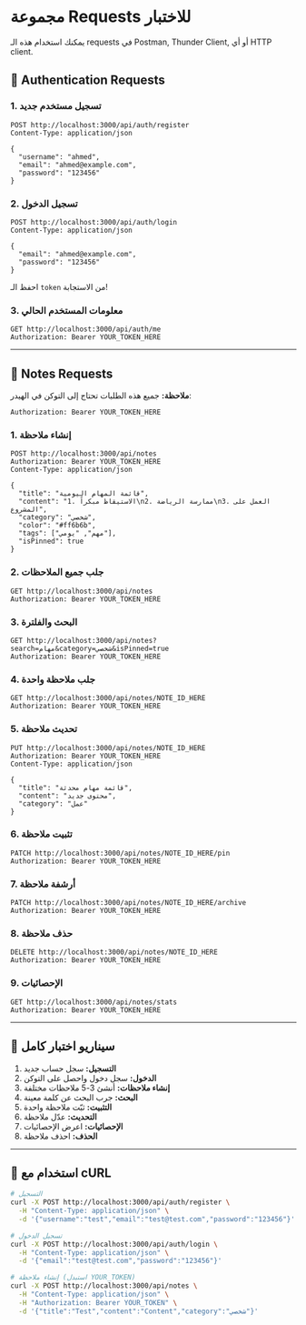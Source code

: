 # مجموعة Requests للاختبار

يمكنك استخدام هذه الـ requests في Postman, Thunder Client, أو أي HTTP client.

## 🔐 Authentication Requests

### 1. تسجيل مستخدم جديد
```
POST http://localhost:3000/api/auth/register
Content-Type: application/json

{
  "username": "ahmed",
  "email": "ahmed@example.com",
  "password": "123456"
}
```

### 2. تسجيل الدخول
```
POST http://localhost:3000/api/auth/login
Content-Type: application/json

{
  "email": "ahmed@example.com",
  "password": "123456"
}
```

احفظ الـ `token` من الاستجابة!

### 3. معلومات المستخدم الحالي
```
GET http://localhost:3000/api/auth/me
Authorization: Bearer YOUR_TOKEN_HERE
```

---

## 📝 Notes Requests

**ملاحظة:** جميع هذه الطلبات تحتاج إلى التوكن في الهيدر:
```
Authorization: Bearer YOUR_TOKEN_HERE
```

### 1. إنشاء ملاحظة
```
POST http://localhost:3000/api/notes
Authorization: Bearer YOUR_TOKEN_HERE
Content-Type: application/json

{
  "title": "قائمة المهام اليومية",
  "content": "1. الاستيقاظ مبكراً\n2. ممارسة الرياضة\n3. العمل على المشروع",
  "category": "شخصي",
  "color": "#ff6b6b",
  "tags": ["مهم", "يومي"],
  "isPinned": true
}
```

### 2. جلب جميع الملاحظات
```
GET http://localhost:3000/api/notes
Authorization: Bearer YOUR_TOKEN_HERE
```

### 3. البحث والفلترة
```
GET http://localhost:3000/api/notes?search=مهام&category=شخصي&isPinned=true
Authorization: Bearer YOUR_TOKEN_HERE
```

### 4. جلب ملاحظة واحدة
```
GET http://localhost:3000/api/notes/NOTE_ID_HERE
Authorization: Bearer YOUR_TOKEN_HERE
```

### 5. تحديث ملاحظة
```
PUT http://localhost:3000/api/notes/NOTE_ID_HERE
Authorization: Bearer YOUR_TOKEN_HERE
Content-Type: application/json

{
  "title": "قائمة مهام محدثة",
  "content": "محتوى جديد",
  "category": "عمل"
}
```

### 6. تثبيت ملاحظة
```
PATCH http://localhost:3000/api/notes/NOTE_ID_HERE/pin
Authorization: Bearer YOUR_TOKEN_HERE
```

### 7. أرشفة ملاحظة
```
PATCH http://localhost:3000/api/notes/NOTE_ID_HERE/archive
Authorization: Bearer YOUR_TOKEN_HERE
```

### 8. حذف ملاحظة
```
DELETE http://localhost:3000/api/notes/NOTE_ID_HERE
Authorization: Bearer YOUR_TOKEN_HERE
```

### 9. الإحصائيات
```
GET http://localhost:3000/api/notes/stats
Authorization: Bearer YOUR_TOKEN_HERE
```

---

## 🧪 سيناريو اختبار كامل

1. **التسجيل:** سجل حساب جديد
2. **الدخول:** سجل دخول واحصل على التوكن
3. **إنشاء ملاحظات:** أنشئ 3-5 ملاحظات مختلفة
4. **البحث:** جرب البحث عن كلمة معينة
5. **التثبيت:** ثبّت ملاحظة واحدة
6. **التحديث:** عدّل ملاحظة
7. **الإحصائيات:** اعرض الإحصائيات
8. **الحذف:** احذف ملاحظة

---

## 📱 استخدام مع cURL

```bash
# التسجيل
curl -X POST http://localhost:3000/api/auth/register \
  -H "Content-Type: application/json" \
  -d '{"username":"test","email":"test@test.com","password":"123456"}'

# تسجيل الدخول
curl -X POST http://localhost:3000/api/auth/login \
  -H "Content-Type: application/json" \
  -d '{"email":"test@test.com","password":"123456"}'

# إنشاء ملاحظة (استبدل YOUR_TOKEN)
curl -X POST http://localhost:3000/api/notes \
  -H "Content-Type: application/json" \
  -H "Authorization: Bearer YOUR_TOKEN" \
  -d '{"title":"Test","content":"Content","category":"شخصي"}'
```
